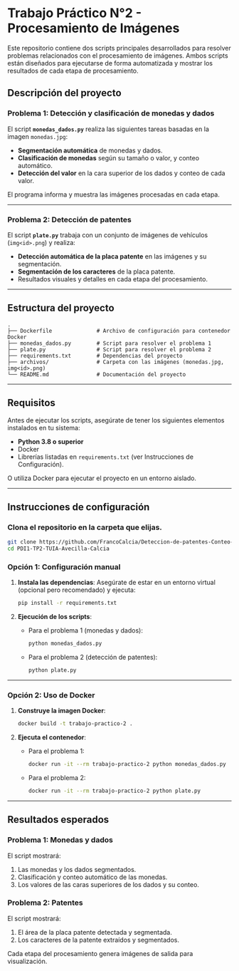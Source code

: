 
# **Trabajo Práctico N°2 - Procesamiento de Imágenes**

Este repositorio contiene dos scripts principales desarrollados para resolver problemas relacionados con el procesamiento de imágenes. Ambos scripts están diseñados para ejecutarse de forma automatizada y mostrar los resultados de cada etapa de procesamiento.

## **Descripción del proyecto**

### **Problema 1: Detección y clasificación de monedas y dados**
El script **`monedas_dados.py`** realiza las siguientes tareas basadas en la imagen `monedas.jpg`:
- **Segmentación automática** de monedas y dados.
- **Clasificación de monedas** según su tamaño o valor, y conteo automático.
- **Detección del valor** en la cara superior de los dados y conteo de cada valor.

El programa informa y muestra las imágenes procesadas en cada etapa.

---

### **Problema 2: Detección de patentes**
El script **`plate.py`** trabaja con un conjunto de imágenes de vehículos (`img<id>.png`) y realiza:
- **Detección automática de la placa patente** en las imágenes y su segmentación.
- **Segmentación de los caracteres** de la placa patente.
- Resultados visuales y detalles en cada etapa del procesamiento.

---

## **Estructura del proyecto**
```plaintext
.
├── Dockerfile              # Archivo de configuración para contenedor Docker
├── monedas_dados.py        # Script para resolver el problema 1
├── plate.py                # Script para resolver el problema 2
├── requirements.txt        # Dependencias del proyecto
├── archivos/               # Carpeta con las imágenes (monedas.jpg, img<id>.png)
└── README.md               # Documentación del proyecto
```

---

## **Requisitos**

Antes de ejecutar los scripts, asegúrate de tener los siguientes elementos instalados en tu sistema:
- **Python 3.8 o superior**
- Docker
- Librerías listadas en `requirements.txt` (ver Instrucciones de Configuración).

O utiliza Docker para ejecutar el proyecto en un entorno aislado.

---

## **Instrucciones de configuración**

### Clona el repositorio en la carpeta que elijas.

   ```bash
   git clone https://github.com/FrancoCalcia/Deteccion-de-patentes-Conteo-de-monedas-y-dados.git
   cd PDI1-TP2-TUIA-Avecilla-Calcia
   ```

### Opción 1: Configuración manual
1. **Instala las dependencias**:
   Asegúrate de estar en un entorno virtual (opcional pero recomendado) y ejecuta:
   ```bash
   pip install -r requirements.txt
   ```

2. **Ejecución de los scripts**:
   - Para el problema 1 (monedas y dados):
     ```bash
     python monedas_dados.py
     ```
   - Para el problema 2 (detección de patentes):
     ```bash
     python plate.py
     ```

---

### Opción 2: Uso de Docker

1. **Construye la imagen Docker**:
   ```bash
   docker build -t trabajo-practico-2 .
   ```

2. **Ejecuta el contenedor**:
   - Para el problema 1:
     ```bash
     docker run -it --rm trabajo-practico-2 python monedas_dados.py
     ```
   - Para el problema 2:
     ```bash
     docker run -it --rm trabajo-practico-2 python plate.py
     ```

---

## **Resultados esperados**

### **Problema 1: Monedas y dados**
El script mostrará:
1. Las monedas y los dados segmentados.
2. Clasificación y conteo automático de las monedas.
3. Los valores de las caras superiores de los dados y su conteo.

### **Problema 2: Patentes**
El script mostrará:
1. El área de la placa patente detectada y segmentada.
2. Los caracteres de la patente extraídos y segmentados.

Cada etapa del procesamiento genera imágenes de salida para visualización.

